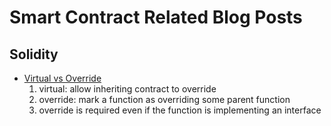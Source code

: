# Smart Contract Related Blog Posts

## Solidity
- [Virtual vs Override](https://medium.com/upstate-interactive/solidity-override-vs-virtual-functions-c0a5dfb83aaf)
    1. virtual: allow inheriting contract to override
    2. override: mark a function as overriding some parent function
    3. override is required even if the function is implementing an interface